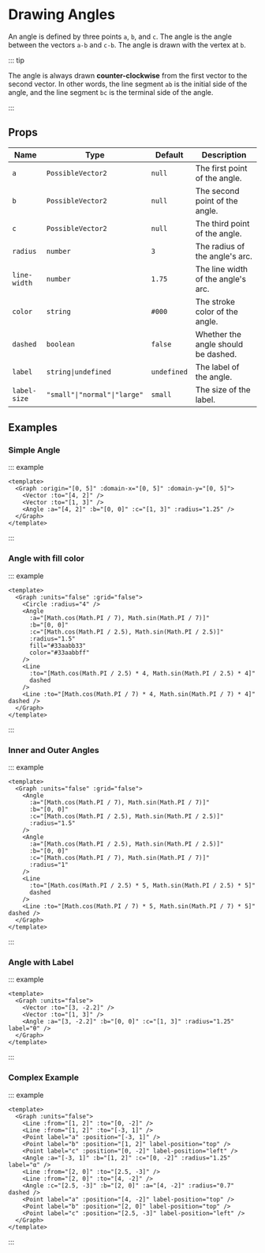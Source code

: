# Drawing Angles

An angle is defined by three points `a`, `b`, and `c`.
The angle is the angle between the vectors `a-b` and `c-b`.
The angle is drawn with the vertex at `b`.

<div class="justify-center items-center flex">
    <Graph :units="false">
        <Line :from="[1, 2]" :to="[0, -2]" />
        <Line :from="[1, 2]" :to="[-3, 1]" />
        <Point label="a" :position="[-3, 1]" />
        <Point label="b" :position="[1, 2]" label-position="top" />
        <Point label="c" :position="[0, -2]"label-position="left" />
        <Angle :a="[-3, 1]" :b="[1, 2]" :c="[0, -2]" :radius="1.25" />
        <Line :from="[2, 0]" :to="[2.5, -3]" />
        <Line :from="[2, 0]" :to="[4, -2]" />
        <Angle :c="[2.5, -3]" :b="[2, 0]" :a="[4, -2]" :radius="0.7" dashed />
        <Point label="a" :position="[4, -2]" label-position="top" />
        <Point label="b" :position="[2, 0]" label-position="top" />
        <Point label="c" :position="[2.5, -3]"label-position="left" />
    </Graph>
</div>

::: tip

The angle is always drawn **counter-clockwise** from the first vector to the second vector. In other words, the line segment `ab` is the initial side of the angle, and the line segment `bc` is the terminal side of the angle.

:::

## Props

| Name         | Type                             | Default     | Description                         |
| ------------ | -----------------                | -------     | ----------------------------------- |
| `a`          | `PossibleVector2`                | `null`      | The first point of the angle.       |
| `b`          | `PossibleVector2`                | `null`      | The second point of the angle.      |
| `c`          | `PossibleVector2`                | `null`      | The third point of the angle.       |
| `radius`     | `number`                         | `3`         | The radius of the angle's arc.      |
| `line-width` | `number`                         | `1.75`      | The line width of the angle's arc.  |
| `color`      | `string`                         | `#000`      | The stroke color of the angle.      |
| `dashed`     | `boolean`                        | `false`     | Whether the angle should be dashed. |
| `label`      | `string\|undefined`              | `undefined` | The label of the angle.             |
| `label-size` | `"small"\|"normal"\|"large"`     | `small`     | The size of the label.              |

## Examples

### Simple Angle

::: example

```vue
<template>
  <Graph :origin="[0, 5]" :domain-x="[0, 5]" :domain-y="[0, 5]">
    <Vector :to="[4, 2]" />
    <Vector :to="[1, 3]" />
    <Angle :a="[4, 2]" :b="[0, 0]" :c="[1, 3]" :radius="1.25" />
  </Graph>
</template>
```

:::

### Angle with fill color

::: example

```vue
<template>
  <Graph :units="false" :grid="false">
    <Circle :radius="4" />
    <Angle
      :a="[Math.cos(Math.PI / 7), Math.sin(Math.PI / 7)]"
      :b="[0, 0]"
      :c="[Math.cos(Math.PI / 2.5), Math.sin(Math.PI / 2.5)]"
      :radius="1.5"
      fill="#33aabb33"
      color="#33aabbff"
    />
    <Line
      :to="[Math.cos(Math.PI / 2.5) * 4, Math.sin(Math.PI / 2.5) * 4]"
      dashed
    />
    <Line :to="[Math.cos(Math.PI / 7) * 4, Math.sin(Math.PI / 7) * 4]" dashed />
  </Graph>
</template>
```

:::

### Inner and Outer Angles

::: example

```vue
<template>
  <Graph :units="false" :grid="false">
    <Angle
      :a="[Math.cos(Math.PI / 7), Math.sin(Math.PI / 7)]"
      :b="[0, 0]"
      :c="[Math.cos(Math.PI / 2.5), Math.sin(Math.PI / 2.5)]"
      :radius="1.5"
    />
    <Angle
      :a="[Math.cos(Math.PI / 2.5), Math.sin(Math.PI / 2.5)]"
      :b="[0, 0]"
      :c="[Math.cos(Math.PI / 7), Math.sin(Math.PI / 7)]"
      :radius="1"
    />
    <Line
      :to="[Math.cos(Math.PI / 2.5) * 5, Math.sin(Math.PI / 2.5) * 5]"
      dashed
    />
    <Line :to="[Math.cos(Math.PI / 7) * 5, Math.sin(Math.PI / 7) * 5]" dashed />
  </Graph>
</template>
```

:::


### Angle with Label

::: example

```vue
<template>
  <Graph :units="false">
    <Vector :to="[3, -2.2]" />
    <Vector :to="[1, 3]" />
    <Angle :a="[3, -2.2]" :b="[0, 0]" :c="[1, 3]" :radius="1.25" label="θ" />
  </Graph>
</template>
```

:::


### Complex Example

::: example

```vue
<template>
  <Graph :units="false">
    <Line :from="[1, 2]" :to="[0, -2]" />
    <Line :from="[1, 2]" :to="[-3, 1]" />
    <Point label="a" :position="[-3, 1]" />
    <Point label="b" :position="[1, 2]" label-position="top" />
    <Point label="c" :position="[0, -2]" label-position="left" />
    <Angle :a="[-3, 1]" :b="[1, 2]" :c="[0, -2]" :radius="1.25" label="α" />
    <Line :from="[2, 0]" :to="[2.5, -3]" />
    <Line :from="[2, 0]" :to="[4, -2]" />
    <Angle :c="[2.5, -3]" :b="[2, 0]" :a="[4, -2]" :radius="0.7" dashed />
    <Point label="a" :position="[4, -2]" label-position="top" />
    <Point label="b" :position="[2, 0]" label-position="top" />
    <Point label="c" :position="[2.5, -3]" label-position="left" />
  </Graph>
</template>
```

:::
